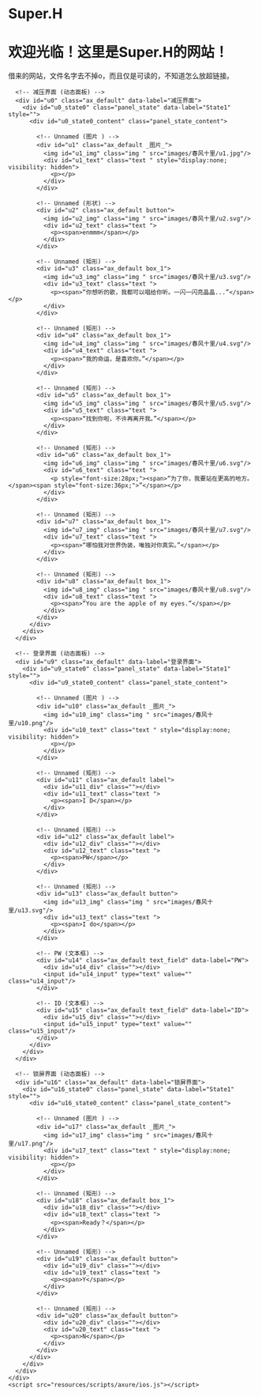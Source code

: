 # Super.H
<html>
<head>
<meta charset="utf-8">
<title>菜鸟教程(runoob.com)</title>
</head>
<body>
    <h1>欢迎光临！这里是Super.H的网站！</h1>
    <p>借来的网站，文件名字去不掉o，而且仅是可读的，不知道怎么放超链接。</p>
</body>
</html>
<!DOCTYPE html>
<html>
  <head>
    <title>春风十里</title>
    <meta http-equiv="X-UA-Compatible" content="IE=edge"/>
    <meta http-equiv="content-type" content="text/html; charset=utf-8"/>
    <link href="resources/css/axure_rp_page.css" type="text/css" rel="stylesheet"/>
    <link href="data/styles.css" type="text/css" rel="stylesheet"/>
    <link href="files/春风十里/styles.css" type="text/css" rel="stylesheet"/>
    <script src="resources/scripts/jquery-3.2.1.min.js"></script>
    <script src="resources/scripts/axure/axQuery.js"></script>
    <script src="resources/scripts/axure/globals.js"></script>
    <script src="resources/scripts/axutils.js"></script>
    <script src="resources/scripts/axure/annotation.js"></script>
    <script src="resources/scripts/axure/axQuery.std.js"></script>
    <script src="resources/scripts/axure/doc.js"></script>
    <script src="resources/scripts/messagecenter.js"></script>
    <script src="resources/scripts/axure/events.js"></script>
    <script src="resources/scripts/axure/recording.js"></script>
    <script src="resources/scripts/axure/action.js"></script>
    <script src="resources/scripts/axure/expr.js"></script>
    <script src="resources/scripts/axure/geometry.js"></script>
    <script src="resources/scripts/axure/flyout.js"></script>
    <script src="resources/scripts/axure/model.js"></script>
    <script src="resources/scripts/axure/repeater.js"></script>
    <script src="resources/scripts/axure/sto.js"></script>
    <script src="resources/scripts/axure/utils.temp.js"></script>
    <script src="resources/scripts/axure/variables.js"></script>
    <script src="resources/scripts/axure/drag.js"></script>
    <script src="resources/scripts/axure/move.js"></script>
    <script src="resources/scripts/axure/visibility.js"></script>
    <script src="resources/scripts/axure/style.js"></script>
    <script src="resources/scripts/axure/adaptive.js"></script>
    <script src="resources/scripts/axure/tree.js"></script>
    <script src="resources/scripts/axure/init.temp.js"></script>
    <script src="resources/scripts/axure/legacy.js"></script>
    <script src="resources/scripts/axure/viewer.js"></script>
    <script src="resources/scripts/axure/math.js"></script>
    <script src="resources/scripts/axure/jquery.nicescroll.min.js"></script>
    <script src="data/document.js"></script>
    <script src="files/春风十里/data.js"></script>
    <script type="text/javascript">
      $axure.utils.getTransparentGifPath = function() { return 'resources/images/transparent.gif'; };
      $axure.utils.getOtherPath = function() { return 'resources/Other.html'; };
      $axure.utils.getReloadPath = function() { return 'resources/reload.html'; };
    </script>
  </head>
  <body>
    <div id="base" class="">

      <!-- 减压界面 (动态面板) -->
      <div id="u0" class="ax_default" data-label="减压界面">
        <div id="u0_state0" class="panel_state" data-label="State1" style="">
          <div id="u0_state0_content" class="panel_state_content">

            <!-- Unnamed (图片 ) -->
            <div id="u1" class="ax_default _图片_">
              <img id="u1_img" class="img " src="images/春风十里/u1.jpg"/>
              <div id="u1_text" class="text " style="display:none; visibility: hidden">
                <p></p>
              </div>
            </div>

            <!-- Unnamed (形状) -->
            <div id="u2" class="ax_default button">
              <img id="u2_img" class="img " src="images/春风十里/u2.svg"/>
              <div id="u2_text" class="text ">
                <p><span>enmmm</span></p>
              </div>
            </div>

            <!-- Unnamed (矩形) -->
            <div id="u3" class="ax_default box_1">
              <img id="u3_img" class="img " src="images/春风十里/u3.svg"/>
              <div id="u3_text" class="text ">
                <p><span>“你想听的歌，我都可以唱给你听。一闪一闪亮晶晶...”</span></p>
              </div>
            </div>

            <!-- Unnamed (矩形) -->
            <div id="u4" class="ax_default box_1">
              <img id="u4_img" class="img " src="images/春风十里/u4.svg"/>
              <div id="u4_text" class="text ">
                <p><span>“我的命运，是喜欢你。”</span></p>
              </div>
            </div>

            <!-- Unnamed (矩形) -->
            <div id="u5" class="ax_default box_1">
              <img id="u5_img" class="img " src="images/春风十里/u5.svg"/>
              <div id="u5_text" class="text ">
                <p><span>“找到你啦，不许再离开我。”</span></p>
              </div>
            </div>

            <!-- Unnamed (矩形) -->
            <div id="u6" class="ax_default box_1">
              <img id="u6_img" class="img " src="images/春风十里/u6.svg"/>
              <div id="u6_text" class="text ">
                <p style="font-size:28px;"><span>“为了你，我要站在更高的地方。</span><span style="font-size:36px;">”</span></p>
              </div>
            </div>

            <!-- Unnamed (矩形) -->
            <div id="u7" class="ax_default box_1">
              <img id="u7_img" class="img " src="images/春风十里/u7.svg"/>
              <div id="u7_text" class="text ">
                <p><span>“哪怕我对世界伪装，唯独对你真实。”</span></p>
              </div>
            </div>

            <!-- Unnamed (矩形) -->
            <div id="u8" class="ax_default box_1">
              <img id="u8_img" class="img " src="images/春风十里/u8.svg"/>
              <div id="u8_text" class="text ">
                <p><span>“You are the apple of my eyes.”</span></p>
              </div>
            </div>
          </div>
        </div>
      </div>

      <!-- 登录界面 (动态面板) -->
      <div id="u9" class="ax_default" data-label="登录界面">
        <div id="u9_state0" class="panel_state" data-label="State1" style="">
          <div id="u9_state0_content" class="panel_state_content">

            <!-- Unnamed (图片 ) -->
            <div id="u10" class="ax_default _图片_">
              <img id="u10_img" class="img " src="images/春风十里/u10.png"/>
              <div id="u10_text" class="text " style="display:none; visibility: hidden">
                <p></p>
              </div>
            </div>

            <!-- Unnamed (矩形) -->
            <div id="u11" class="ax_default label">
              <div id="u11_div" class=""></div>
              <div id="u11_text" class="text ">
                <p><span>I D</span></p>
              </div>
            </div>

            <!-- Unnamed (矩形) -->
            <div id="u12" class="ax_default label">
              <div id="u12_div" class=""></div>
              <div id="u12_text" class="text ">
                <p><span>PW</span></p>
              </div>
            </div>

            <!-- Unnamed (矩形) -->
            <div id="u13" class="ax_default button">
              <img id="u13_img" class="img " src="images/春风十里/u13.svg"/>
              <div id="u13_text" class="text ">
                <p><span>I do</span></p>
              </div>
            </div>

            <!-- PW (文本框) -->
            <div id="u14" class="ax_default text_field" data-label="PW">
              <div id="u14_div" class=""></div>
              <input id="u14_input" type="text" value="" class="u14_input"/>
            </div>

            <!-- ID (文本框) -->
            <div id="u15" class="ax_default text_field" data-label="ID">
              <div id="u15_div" class=""></div>
              <input id="u15_input" type="text" value="" class="u15_input"/>
            </div>
          </div>
        </div>
      </div>

      <!-- 锁屏界面 (动态面板) -->
      <div id="u16" class="ax_default" data-label="锁屏界面">
        <div id="u16_state0" class="panel_state" data-label="State1" style="">
          <div id="u16_state0_content" class="panel_state_content">

            <!-- Unnamed (图片 ) -->
            <div id="u17" class="ax_default _图片_">
              <img id="u17_img" class="img " src="images/春风十里/u17.png"/>
              <div id="u17_text" class="text " style="display:none; visibility: hidden">
                <p></p>
              </div>
            </div>

            <!-- Unnamed (矩形) -->
            <div id="u18" class="ax_default box_1">
              <div id="u18_div" class=""></div>
              <div id="u18_text" class="text ">
                <p><span>Ready？</span></p>
              </div>
            </div>

            <!-- Unnamed (矩形) -->
            <div id="u19" class="ax_default button">
              <div id="u19_div" class=""></div>
              <div id="u19_text" class="text ">
                <p><span>Y</span></p>
              </div>
            </div>

            <!-- Unnamed (矩形) -->
            <div id="u20" class="ax_default button">
              <div id="u20_div" class=""></div>
              <div id="u20_text" class="text ">
                <p><span>N</span></p>
              </div>
            </div>
          </div>
        </div>
      </div>
    </div>
    <script src="resources/scripts/axure/ios.js"></script>
  </body>
</html>
